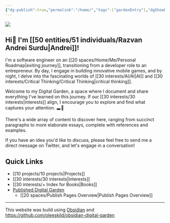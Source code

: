 ```yaml
---
{"dg-publish":true,"permalink":"/home/","tags":["gardenEntry"],"dgShowBacklinks":true,"dgShowLocalGraph":true}
---
```



![](https://i.imgur.com/v1LQMYT.png)

## Hi👋 I'm [[50 entities/51 individuals/Razvan Andrei Surdu\|Andrei]]!
I'm a software engineer on an [[20 spaces/Home/Me/Personal Roadmap\|exiting journey]], transitioning from a developer role to an entrepreneur. By day, I engage in building innovative mobile games, and by night, I delve into the fascinating worlds of [[30 interests/AI/AI\|AI]] and [[30 interests/Critical Thinking/Critical Thinking\|critical thinking]].

Welcome to my Digital Garden, a space where I document and share everything I've learned on this journey. If our [[30 interests/30 interests\|interests]] align, I encourage you to explore and find what captures your attention. 🕳🐇

There's a wide array of content to discover here, ranging from succinct paragraphs to more elaborate essays, complete with references and examples.

If you have an idea you'd like to discuss, please feel free to send me a direct message on Twitter, and let's engage in a conversation!

## Quick Links
- [[10 projects/10 projects\|Projects]]
- [[30 interests/30 interests\|Interests]]
- [[30 interests/+ Index for Books\|Books]]
- [Published Digital Garden](https://razvan-andrei-surdu.eu/)
	- [[20 spaces/Publish Pages Overview\|Publish Pages Overview]]

---
This website was build using [Obsidian](https://obsidian.md/) and https://github.com/oleeskild/obsidian-digital-garden
